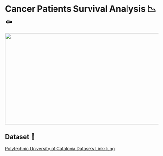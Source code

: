 # Cancer Patients Survival Analysis 📉⚰️

<p align="center">
  <img width="600" height="300" src="https://labblog.uofmhealth.org/sites/lab/files/2019-05/michigan-med-l-keytruda.gif">
</p>

## Dataset 📔

[Polytechnic University of Catalonia Datasets Link: lung](http://www-eio.upc.edu/~pau/cms/rdata/datasets.html)
